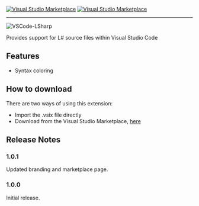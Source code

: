[![Visual Studio Marketplace](https://img.shields.io/vscode-marketplace/v/carlubian.vscode-lsharp.svg)](https://marketplace.visualstudio.com/items?itemName=carlubian.vscode-lsharp)
[![Visual Studio Marketplace](https://img.shields.io/vscode-marketplace/d/carlubian.vscode-lsharp.svg)](https://marketplace.visualstudio.com/items?itemName=carlubian.vscode-lsharp)
<hr/>

![VSCode-LSharp](https://carlubian.azurewebsites.net/images/VSCode-LSharp.png?maxAge=2592000 "VSCode-LSharp")

Provides support for L# source files within Visual Studio Code

## Features

* Syntax coloring

## How to download

There are two ways of using this extension:

* Import the .vsix file directly
* Download from the Visual Studio Marketplace, [here](https://marketplace.visualstudio.com/items?itemName=carlubian.vscode-lsharp)

## Release Notes

### 1.0.1

Updated branding and marketplace page.

### 1.0.0

Initial release.